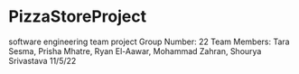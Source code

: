 # PizzaStoreProject
software engineering team project
Group Number: 22
Team Members: Tara Sesma, Prisha Mhatre, Ryan El-Aawar, Mohammad Zahran,
Shourya Srivastava
11/5/22
